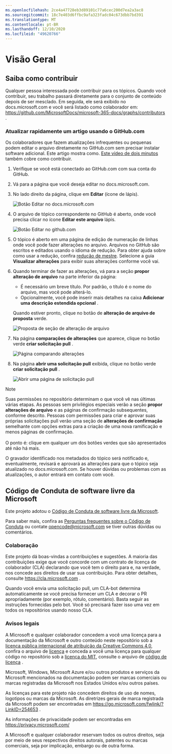 ```yaml
---
ms.openlocfilehash: 2ce4a47728eb3d89101c77a6cec200d7ea2a3ac8
ms.sourcegitcommit: 18c7e403d6ffbc9afa323fadc04c673dbb7bd391
ms.translationtype: MT
ms.contentlocale: pt-BR
ms.lasthandoff: 12/10/2020
ms.locfileid: "49620766"
---
```

# <a name="overview"></a>Visão Geral

## <a name="learn-how-to-contribute"></a>Saiba como contribuir

Qualquer pessoa interessada pode contribuir para os tópicos. Quando você contribuir, seu trabalho passará diretamente para o conjunto de conteúdo depois de ser mesclado. Em seguida, ele será exibido no docs.microsoft.com e você será listado como colaborador em: <https://github.com/MicrosoftDocs/microsoft-365-docs/graphs/contributors> .

### <a name="quickly-update-an-article-using-githubcom"></a>Atualizar rapidamente um artigo usando o GitHub.com

Os colaboradores que fazem atualizações infrequentes ou pequenas podem editar o arquivo diretamente no GitHub.com sem precisar instalar software adicional. Este artigo mostra como. [Este vídeo de dois minutos](https://www.microsoft.com/videoplayer/embed/RE1XQTG) também cobre como contribuir.

1. Verifique se você está conectado ao GitHub.com com sua conta do GitHub.
2. Vá para a página que você deseja editar no docs.microsoft.com.
3. No lado direito da página, clique em **Editar** (ícone de lápis).

   ![Botão Editar no docs.microsoft.com](compliance/media/quick-update-edit.png)

4. O arquivo de tópico correspondente no GitHub é aberto, onde você precisa clicar no ícone **Editar este arquivo** lápis.

   ![Botão Editar no github.com](compliance/media/quick-update-github.png)

5. O tópico é aberto em uma página de edição de numeração de linhas onde você pode fazer alterações no arquivo. Arquivos no GitHub são escritos e editados usando o idioma de redução. Para obter ajuda sobre como usar a redução, confira [redução de mestre](https://guides.github.com/features/mastering-markdown/). Selecione a guia **Visualizar alterações** para exibir suas alterações conforme você vai.

6. Quando terminar de fazer as alterações, vá para a seção **propor alteração de arquivo** na parte inferior da página:

   - É necessário um breve título. Por padrão, o título é o nome do arquivo, mas você pode alterá-lo.
   - Opcionalmente, você pode inserir mais detalhes na caixa **Adicionar uma descrição estendida opcional** .

   Quando estiver pronto, clique no botão de **alteração de arquivo de proposta** verde.

   ![Proposta de seção de alteração de arquivo](compliance/media/propose-file-change.png)

7. Na página **comparações de alterações** que aparece, clique no botão verde **criar solicitação pull** .

   ![Página comparando alterações](compliance/media/comparing-changes-page.png)

8. Na página **abrir uma solicitação pull** exibida, clique no botão verde **criar solicitação pull** .

   ![Abrir uma página de solicitação pull](compliance/media/open-a-pull-request-page.png)

> [!NOTE]
> Suas permissões no repositório determinam o que você vê nas últimas várias etapas. As pessoas sem privilégios especiais verão a seção **propor alterações de arquivo** e as páginas de confirmação subsequentes, conforme descrito. Pessoas com permissões para criar e aprovar suas próprias solicitações pull verão uma seção de **alterações de confirmação** semelhante com opções extras para a criação de uma nova ramificação e menos páginas de confirmação.<br/><br/>O ponto é: clique em qualquer um dos botões verdes que são apresentados até não há mais.

O gravador identificado nos metadados do tópico será notificado e, eventualmente, revisará e aprovará as alterações para que o tópico seja atualizado no docs.microsoft.com. Se houver dúvidas ou problemas com as atualizações, o autor entrará em contato com você.

## <a name="microsoft-open-source-code-of-conduct"></a>Código de Conduta de software livre da Microsoft

Este projeto adotou o [Código de Conduta de software livre da Microsoft](https://opensource.microsoft.com/codeofconduct/).

Para saber mais, confira as [Perguntas frequentes sobre o Código de Conduta](https://opensource.microsoft.com/codeofconduct/faq/) ou contate [opencode@microsoft.com](mailto:opencode@microsoft.com) se tiver outras dúvidas ou comentários.

### <a name="contributing"></a>Colaboração

Este projeto dá boas-vindas a contribuições e sugestões.  A maioria das contribuições exige que você concorde com um contrato de licença de colaborador (CLA) declarando que você tem o direito para e, na verdade, nos concede aos direitos de usar sua contribuição. Para obter detalhes, consulte <https://cla.microsoft.com> .

Quando você envia uma solicitação pull, um CLA-bot determina automaticamente se você precisa fornecer um CLA e decorar o PR apropriadamente (por exemplo, rótulo, comentário). Basta seguir as instruções fornecidas pelo bot. Você só precisará fazer isso uma vez em todos os repositórios usando nosso CLA.

### <a name="legal-notices"></a>Avisos legais

A Microsoft e qualquer colaborador concedem a você uma licença para a documentação da Microsoft e outro conteúdo neste repositório sob a [licença pública internacional de atribuição da Creative Commons 4,0](https://creativecommons.org/licenses/by/4.0/legalcode), confira o arquivo de [licença](LICENSE) e conceda a você uma licença para qualquer código no repositório sob a [licença do MIT](https://opensource.org/licenses/MIT), consulte o arquivo de [código de licença](LICENSE-CODE) .

Microsoft, Windows, Microsoft Azure e/ou outros produtos e serviços da Microsoft mencionados na documentação podem ser marcas comerciais ou marcas registradas da Microsoft nos Estados Unidos e/ou outros países.

As licenças para este projeto não concedem direitos de uso de nomes, logotipos ou marcas da Microsoft. As diretrizes gerais de marca registrada da Microsoft podem ser encontradas em <https://go.microsoft.com/fwlink/?LinkID=254653> .

As informações de privacidade podem ser encontradas em <https://privacy.microsoft.com/>

A Microsoft e qualquer colaborador reservam todos os outros direitos, seja por meio de seus respectivos direitos autorais, patentes ou marcas comerciais, seja por implicação, embargo ou de outra forma.
